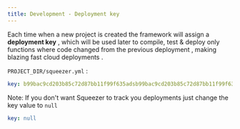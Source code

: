 ```yaml
---
title: Development - Deployment key
---
```


Each time when a new project is created the framework will assign a **deployment key** ,
which will be used later to compile, test & deploy only functions where code changed from the previous
deployment , making blazing fast cloud deployments .

`PROJECT_DIR/squeezer.yml` :

```yaml
key: b99bac9cd203b85c72d87bb11f99f635adsb99bac9cd203b85c72d87bb11f99f635
```

Note: If you don't want Squeezer to track you deployments just change the key value to `null`

```yaml
key: null
```